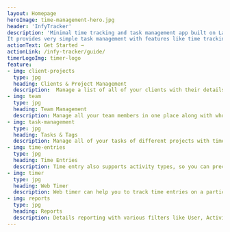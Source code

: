 ```yaml
---
layout: Homepage
heroImage: time-management-hero.jpg
header: 'InfyTracker'
description: 'Minimal time tracking and task management app built on Laravel+CoreUI for small teams to keep everything simple and everyone on the same page.
It provides very simple task management with features like time tracking, clients and project management, Task tagging, team management along with web timer.'
actionText: Get Started →
actionLink: /infy-tracker/guide/
timerLogoImg: timer-logo
feature:
- img: client-projects
  type: jpg
  heading: Clients & Project Management
  description:  Manage a list of all of your clients with their details along with their projects.
- img: team
  type: jpg
  heading: Team Management
  description: Manage all your team members in one place along with who works in which projects.
- img: task-management
  type: jpg
  heading: Tasks & Tags
  description: Manage all of your tasks of different projects with time entries. You can also tag your tasks as you need for milestones and sprints which later can help in reporting to filter tasks.
- img: time-entries
  type: jpg
  heading: Time Entries
  description: Time entry also supports activity types, so you can precisely track how much time was spent on each activity like Coding, Documentation, Peer Reviews, etc. 
- img: timer
  type: jpg
  heading: Web Timer
  description: Web timer can help you to track time entries on a particular task. It's so smart that even if you close the tag or entire browser, it still works when you come back.
- img: reports
  type: jpg
  heading: Reports
  description: Details reporting with various filters like User, Activity Type, Project with static and dynamic date intervals and more.
---
```


